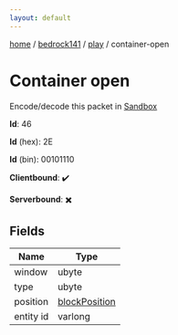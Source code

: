 ```yaml
---
layout: default
---
```


[home](/)  /  [bedrock141](/protocol/bedrock141)  /  [play](/protocol/bedrock141/play)  /  container-open

# Container open

Encode/decode this packet in [Sandbox](../../../sandbox/bedrock141#play.container_open)

**Id**: 46

**Id** (hex): 2E

**Id** (bin): 00101110

**Clientbound**: ✔️

**Serverbound**: ✖️

## Fields

Name | Type
---|---
window | ubyte
type | ubyte
position | [blockPosition](/protocol/bedrock141/types/block-position)
entity id | varlong
